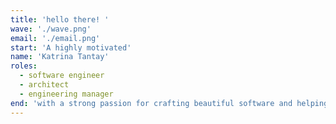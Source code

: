 ```yaml
---
title: 'hello there! '
wave: './wave.png'
email: './email.png'
start: 'A highly motivated'
name: 'Katrina Tantay'
roles:
  - software engineer
  - architect
  - engineering manager
end: 'with a strong passion for crafting beautiful software and helping people be better at work and life. I am fluent in JavaScript technologies, well versed in Agile development, and an expert in NetSuite Platform. I am always in pursuit of continuous learning and development.'
---
```

